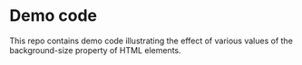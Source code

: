 # Demo code 

This repo contains demo code illustrating the effect of various values of the background-size property of HTML elements.